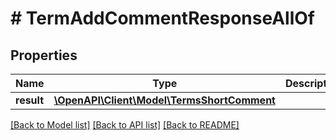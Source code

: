 # # TermAddCommentResponseAllOf

## Properties

Name | Type | Description | Notes
------------ | ------------- | ------------- | -------------
**result** | [**\OpenAPI\Client\Model\TermsShortComment**](TermsShortComment.md) |  | [optional]

[[Back to Model list]](../../README.md#models) [[Back to API list]](../../README.md#endpoints) [[Back to README]](../../README.md)
